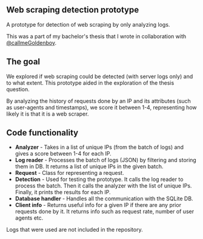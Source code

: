 ## Web scraping detection prototype
A prototype for detection of web scraping by only analyzing logs.

This was a part of my bachelor's thesis that I wrote in collaboration with
[@callmeGoldenboy](https://github.com/callmeGoldenboy).

## The goal
We explored if web scraping could be detected (with server logs only) and to what extent. 
This prototype aided in the exploration of the thesis question.

By analyzing the history of requests done by an IP and its attributes (such as user-agents and timestamps), we score it between 1-4, representing how likely it is that it is a web scraper.

## Code functionality 
- **Analyzer** - Takes in a list of unique IPs (from the batch of logs) and gives a score between 1-4 for each IP.
- **Log reader** - Processes the batch of logs (JSON) by filtering and storing them in DB. It returns a list of unique IPs in the given batch.
- **Request** - Class for representing a request.
- **Detection** - Used for testing the prototype. It calls the log reader to process the batch. Then it calls the analyzer with the list of unique IPs. Finally, it prints the results for each IP.
- **Database handler** - Handles all the communication with the SQLite DB.
- **Client info** - Returns useful info for a given IP if there are any prior requests done by it. It returns info such as request rate, number of user agents etc.


Logs that were used are not included in the repository.